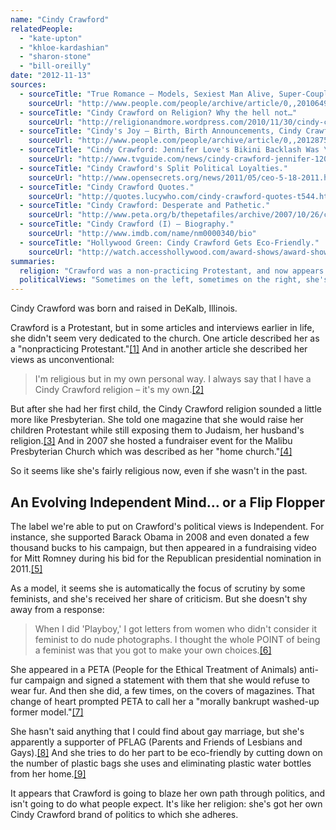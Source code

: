 ```yaml
---
name: "Cindy Crawford"
relatedPeople:
  - "kate-upton"
  - "khloe-kardashian"
  - "sharon-stone"
  - "bill-oreilly"
date: "2012-11-13"
sources:
  - sourceTitle: "True Romance – Models, Sexiest Man Alive, Super-Couples, Cindy Crawford, Richard Gere."
    sourceUrl: "http://www.people.com/people/archive/article/0,,20106493,00.html"
  - sourceTitle: "Cindy Crawford on Religion? Why the hell not…"
    sourceUrl: "http://religionandmore.wordpress.com/2010/11/30/cindy-crawford-on-religion-why-the-hell-not/"
  - sourceTitle: "Cindy's Joy – Birth, Birth Announcements, Cindy Crawford, Rande Gerber."
    sourceUrl: "http://www.people.com/people/archive/article/0,,20128757,00.html"
  - sourceTitle: "Cindy Crawford: Jennifer Love's Bikini Backlash Was \"So Mean.\""
    sourceUrl: "http://www.tvguide.com/news/cindy-crawford-jennifer-12042.aspx"
  - sourceTitle: "Cindy Crawford's Split Political Loyalties."
    sourceUrl: "http://www.opensecrets.org/news/2011/05/ceo-5-18-2011.html"
  - sourceTitle: "Cindy Crawford Quotes."
    sourceUrl: "http://quotes.lucywho.com/cindy-crawford-quotes-t544.html"
  - sourceTitle: "Cindy Crawford: Desperate and Pathetic."
    sourceUrl: "http://www.peta.org/b/thepetafiles/archive/2007/10/26/cindy-crawford-desperate-and-pathetic.aspx"
  - sourceTitle: "Cindy Crawford (I) – Biography."
    sourceUrl: "http://www.imdb.com/name/nm0000340/bio"
  - sourceTitle: "Hollywood Green: Cindy Crawford Gets Eco-Friendly."
    sourceUrl: "http://watch.accesshollywood.com/award-shows/award-shows/hollywood-green:-cindy-crawford-gets-eco-friendly/1309745853001"
summaries:
  religion: "Crawford was a non-practicing Protestant, and now appears to be a practicing Presbyterian."
  politicalViews: "Sometimes on the left, sometimes on the right, she's an Independent."
---
```


Cindy Crawford was born and raised in DeKalb, Illinois.

Crawford is a Protestant, but in some articles and interviews earlier in life, she didn't seem very dedicated to the church. One article described her as a "nonpracticing Protestant."<a class="source-citation" href="#http%3A%2F%2Fwww.people.com%2Fpeople%2Farchive%2Farticle%2F0%2C%2C20106493%2C00.html" title="True Romance – Models, Sexiest Man Alive, Super-Couples, Cindy Crawford, Richard Gere.">[1]</a> And in another article she described her views as unconventional:

>I'm religious but in my own personal way. I always say that I have a Cindy Crawford religion – it's my own.<a class="source-citation" href="#http%3A%2F%2Freligionandmore.wordpress.com%2F2010%2F11%2F30%2Fcindy-crawford-on-religion-why-the-hell-not%2F" title="Cindy Crawford on Religion? Why the hell not…">[2]</a>

But after she had her first child, the Cindy Crawford religion sounded a little more like Presbyterian. She told one magazine that she would raise her children Protestant while still exposing them to Judaism, her husband's religion.<a class="source-citation" href="#http%3A%2F%2Fwww.people.com%2Fpeople%2Farchive%2Farticle%2F0%2C%2C20128757%2C00.html" title="Cindy&apos;s Joy – Birth, Birth Announcements, Cindy Crawford, Rande Gerber.">[3]</a> And in 2007 she hosted a fundraiser event for the Malibu Presbyterian Church which was described as her "home church."<a class="source-citation" href="#http%3A%2F%2Fwww.tvguide.com%2Fnews%2Fcindy-crawford-jennifer-12042.aspx" title="Cindy Crawford: Jennifer Love&apos;s Bikini Backlash Was &quot;So Mean.&quot;">[4]</a>

So it seems like she's fairly religious now, even if she wasn't in the past.


## An Evolving Independent Mind… or a Flip Flopper

The label we're able to put on Crawford's political views is Independent. For instance, she supported Barack Obama in 2008 and even donated a few thousand bucks to his campaign, but then appeared in a fundraising video for Mitt Romney during his bid for the Republican presidential nomination in 2011.<a class="source-citation" href="#http%3A%2F%2Fwww.opensecrets.org%2Fnews%2F2011%2F05%2Fceo-5-18-2011.html" title="Cindy Crawford&apos;s Split Political Loyalties.">[5]</a>

As a model, it seems she is automatically the focus of scrutiny by some feminists, and she's received her share of criticism. But she doesn't shy away from a response:

>When I did 'Playboy,' I got letters from women who didn't consider it feminist to do nude photographs. I thought the whole POINT of being a feminist was that you got to make your own choices.<a class="source-citation" href="#http%3A%2F%2Fquotes.lucywho.com%2Fcindy-crawford-quotes-t544.html" title="Cindy Crawford Quotes.">[6]</a>

She appeared in a PETA (People for the Ethical Treatment of Animals) anti-fur campaign and signed a statement with them that she would refuse to wear fur. And then she did, a few times, on the covers of magazines. That change of heart prompted PETA to call her a "morally bankrupt washed-up former model."<a class="source-citation" href="#http%3A%2F%2Fwww.peta.org%2Fb%2Fthepetafiles%2Farchive%2F2007%2F10%2F26%2Fcindy-crawford-desperate-and-pathetic.aspx" title="Cindy Crawford: Desperate and Pathetic.">[7]</a>

She hasn't said anything that I could find about gay marriage, but she's apparently a supporter of PFLAG (Parents and Friends of Lesbians and Gays).<a class="source-citation" href="#http%3A%2F%2Fwww.imdb.com%2Fname%2Fnm0000340%2Fbio" title="Cindy Crawford (I) – Biography.">[8]</a> And she tries to do her part to be eco-friendly by cutting down on the number of plastic bags she uses and eliminating plastic water bottles from her home.<a class="source-citation" href="#http%3A%2F%2Fwatch.accesshollywood.com%2Faward-shows%2Faward-shows%2Fhollywood-green%3A-cindy-crawford-gets-eco-friendly%2F1309745853001" title="Hollywood Green: Cindy Crawford Gets Eco-Friendly.">[9]</a>

It appears that Crawford is going to blaze her own path through politics, and isn't going to do what people expect. It's like her religion: she's got her own Cindy Crawford brand of politics to which she adheres.